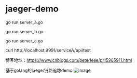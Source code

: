 # jaeger-demo
go run server_a.go

go run server_b.go

go run server_c.go

curl http://localhost:9991/serviceA/api/test

博客地址：https://www.cnblogs.com/peterleee/p/15965911.html

基于golang的jaeger链路追踪demo
![image](https://user-images.githubusercontent.com/90186866/157240598-80793ce2-c134-49de-81f5-ce475aef0246.png)
